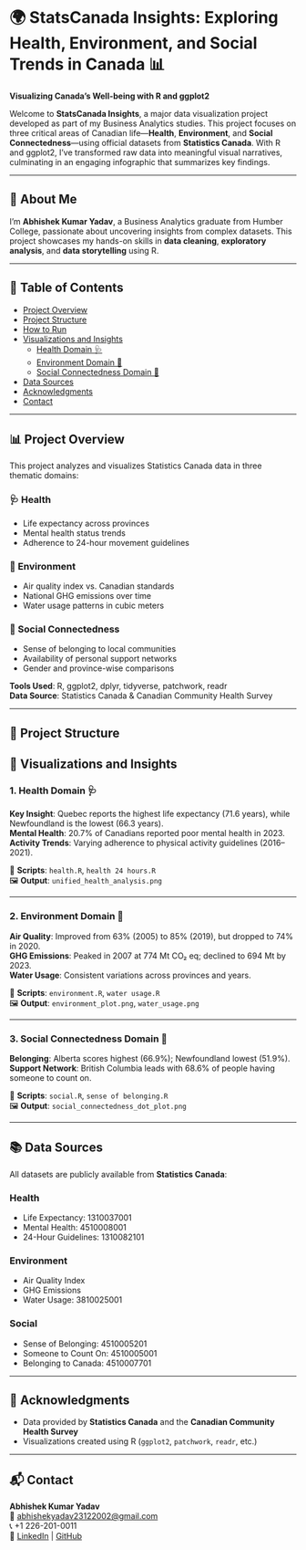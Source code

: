 # 🌍 StatsCanada Insights: Exploring Health, Environment, and Social Trends in Canada 📊

**Visualizing Canada’s Well-being with R and ggplot2**

Welcome to **StatsCanada Insights**, a major data visualization project developed as part of my Business Analytics studies. This project focuses on three critical areas of Canadian life—**Health**, **Environment**, and **Social Connectedness**—using official datasets from **Statistics Canada**. With R and ggplot2, I’ve transformed raw data into meaningful visual narratives, culminating in an engaging infographic that summarizes key findings.

---

## 📌 About Me

I’m **Abhishek Kumar Yadav**, a Business Analytics graduate from Humber College, passionate about uncovering insights from complex datasets. This project showcases my hands-on skills in **data cleaning**, **exploratory analysis**, and **data storytelling** using R.

---

## 📑 Table of Contents

- [Project Overview](#project-overview)
- [Project Structure](#project-structure)
- [How to Run](#how-to-run)
- [Visualizations and Insights](#visualizations-and-insights)
  - [Health Domain 🩺](#1-health-domain-)
  - [Environment Domain 🌱](#2-environment-domain-)
  - [Social Connectedness Domain 🤝](#3-social-connectedness-domain-)
- [Data Sources](#data-sources)
- [Acknowledgments](#acknowledgments)
- [Contact](#contact)

---

## 📊 Project Overview

This project analyzes and visualizes Statistics Canada data in three thematic domains:

### 🩺 Health
- Life expectancy across provinces
- Mental health status trends
- Adherence to 24-hour movement guidelines

### 🌱 Environment
- Air quality index vs. Canadian standards
- National GHG emissions over time
- Water usage patterns in cubic meters

### 🤝 Social Connectedness
- Sense of belonging to local communities
- Availability of personal support networks
- Gender and province-wise comparisons

**Tools Used**: R, ggplot2, dplyr, tidyverse, patchwork, readr  
**Data Source**: Statistics Canada & Canadian Community Health Survey

---

## 📁 Project Structure

## 🎨 Visualizations and Insights

### 1. Health Domain 🩺  
**Key Insight**: Quebec reports the highest life expectancy (71.6 years), while Newfoundland is the lowest (66.3 years).  
**Mental Health**: 20.7% of Canadians reported poor mental health in 2023.  
**Activity Trends**: Varying adherence to physical activity guidelines (2016–2021).  

📂 **Scripts**: `health.R`, `health 24 hours.R`  
🖼️ **Output**: `unified_health_analysis.png`

---

### 2. Environment Domain 🌱  
**Air Quality**: Improved from 63% (2005) to 85% (2019), but dropped to 74% in 2020.  
**GHG Emissions**: Peaked in 2007 at 774 Mt CO₂ eq; declined to 694 Mt by 2023.  
**Water Usage**: Consistent variations across provinces and years.  

📂 **Scripts**: `environment.R`, `water usage.R`  
🖼️ **Output**: `environment_plot.png`, `water_usage.png`

---

### 3. Social Connectedness Domain 🤝  
**Belonging**: Alberta scores highest (66.9%); Newfoundland lowest (51.9%).  
**Support Network**: British Columbia leads with 68.6% of people having someone to count on.  

📂 **Scripts**: `social.R`, `sense of belonging.R`  
🖼️ **Output**: `social_connectedness_dot_plot.png`

---

## 📚 Data Sources

All datasets are publicly available from **Statistics Canada**:

### Health  
- Life Expectancy: 1310037001  
- Mental Health: 4510008001  
- 24-Hour Guidelines: 1310082101  

### Environment  
- Air Quality Index  
- GHG Emissions  
- Water Usage: 3810025001  

### Social  
- Sense of Belonging: 4510005201  
- Someone to Count On: 4510005001  
- Belonging to Canada: 4510007701

---

## 🙏 Acknowledgments  
- Data provided by **Statistics Canada** and the **Canadian Community Health Survey**  
- Visualizations created using R (`ggplot2`, `patchwork`, `readr`, etc.)

---

## 📬 Contact

**Abhishek Kumar Yadav**  
📧 abhishekyadav23122002@gmail.com  
📞 +1 226-201-0011  
🔗 [LinkedIn](https://www.linkedin.com/in/abhishekyadavab) | [GitHub](https://github.com/abhishekyadavab)
